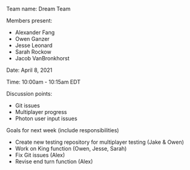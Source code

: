 Team name: Dream Team

Members present:
* Alexander Fang
* Owen Ganzer
* Jesse Leonard
* Sarah Rockow
* Jacob VanBronkhorst

Date: April 8, 2021

Time: 10:00am - 10:15am EDT

Discussion points: 

* Git issues
* Multiplayer progress
* Photon user input issues

Goals for next week (include responsibilities)

* Create new testing repository for multiplayer testing (Jake & Owen)
* Work on King function (Owen, Jesse, Sarah)
* Fix Git issues (Alex)
* Revise end turn function (Alex)

